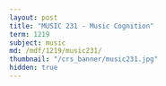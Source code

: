 ```yaml
---
layout: post
title: "MUSIC 231 - Music Cognition"
term: 1219
subject: music
md: /mdf/1219/music231/
thumbnail: "/crs_banner/music231.jpg"
hidden: true
---
```


